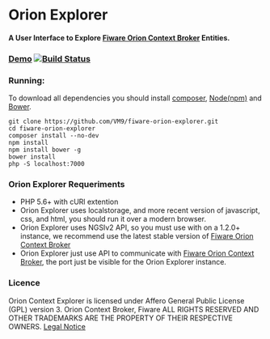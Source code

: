 Orion Explorer
=============================
####  A User Interface to Explore [Fiware Orion Context Broker](https://github.com/telefonicaid/fiware-orion) Entities.

### [Demo](http://orionexplorer.vm9it.com/) [![Build Status](https://travis-ci.org/VM9/fiware-orion-explorer.svg?branch=master)](https://travis-ci.org/VM9/fiware-orion-explorer)

### Running:
To download all dependencies you should install [composer](https://getcomposer.org/), [Node(npm)](https://nodejs.org/en/download/) and [Bower](https://bower.io/#install-bower).

```
git clone https://github.com/VM9/fiware-orion-explorer.git
cd fiware-orion-explorer
composer install --no-dev
npm install
npm install bower -g
bower install
php -S localhost:7000
```

### Orion Explorer Requeriments
- PHP 5.6+ with cURl extention
- Orion Explorer uses localstorage, and more recent version of javascript, css, and html, you should run it over a modern browser.
- Orion Explorer uses NGSIv2 API, so you must use with on a 1.2.0+ instance, we recommend use the latest stable version of [Fiware Orion Context Broker](https://github.com/telefonicaid/fiware-orion)
- Orion Explorer just use API to communicate with [Fiware Orion Context Broker](https://github.com/telefonicaid/fiware-orion), the port just be visible for the Orion Explorer instance.


### Licence
Orion Context Explorer  is licensed under Affero General Public License (GPL) version 3.
Orion Context Broker, Fiware ALL RIGHTS RESERVED AND OTHER TRADEMARKS ARE THE PROPERTY OF THEIR RESPECTIVE OWNERS. [Legal Notice](https://forge.fiware.org/plugins/mediawiki/wiki/fiware/index.php/FI-WARE_Open_Specification_Legal_Notice_(implicit_patents_license))